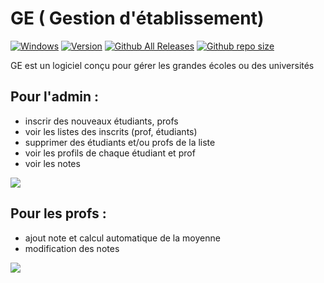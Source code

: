 # GE ( Gestion d'établissement)

[![Windows](https://img.shields.io/badge/Windows-yes-red.svg)](#README)
[![Version](https://img.shields.io/badge/Version-1.0.0-teal)](https://github.com/jahjuno/GE/releases)
[![Github All Releases](https://img.shields.io/github/downloads/jahjuno/GE/total?style=flat-square)](https://github.com/jahjuno/GE/releases/download/v1.0.0/ge.exe)
[![Github repo size](https://img.shields.io/github/repo-size/jahjuno/GE)](#README)

GE est un logiciel conçu pour gérer les grandes écoles ou des universités

## Pour l'admin :
- inscrir des nouveaux étudiants, profs
- voir les listes des inscrits (prof, étudiants)
- supprimer des étudiants et/ou profs de la liste
- voir les profils de chaque étudiant et prof 
- voir les notes
<img src="https://github.com/jahjuno/GE/tree/main/src/dist/img/admin_page.png">

## Pour les profs :
- ajout note et calcul automatique de la moyenne
- modification des notes

<img src="https://github.com/jahjuno/GE/tree/main/src/dist/img/ensg.png">
